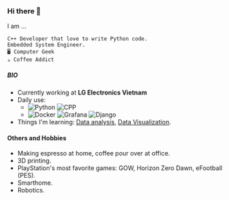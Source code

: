 ### Hi there 👋

I am ...

```
C++ Developer that love to write Python code.
Embedded System Engineer.
🖥️ Computer Geek
☕ Coffee Addict
```

##### BIO

- Currently working at **LG Electronics Vietnam**
- Daily use:
  - ![Python](https://img.shields.io/badge/Python-3776AB?style=for-the-badge&logo=python&logoColor=white) ![CPP](https://img.shields.io/badge/C%2B%2B-00599C?style=for-the-badge&logo=c%2B%2B&logoColor=white)
  - ![Docker](https://img.shields.io/badge/docker-%230db7ed.svg?style=for-the-badge&logo=docker&logoColor=white) ![Grafana](https://img.shields.io/badge/grafana-%23F46800.svg?style=for-the-badge&logo=grafana&logoColor=white) ![Django](https://img.shields.io/badge/Django-092E20?style=for-the-badge&logo=django&logoColor=white)
- Things I'm learning: [Data analysis](https://www.freecodecamp.org/learn/data-analysis-with-python/), [Data Visualization](https://www.freecodecamp.org/learn/data-visualization/).

#### Others and Hobbies
- Making espresso at home, coffee pour over at office.
- 3D printing.
- PlayStation's most favorite games: GOW, Horizon Zero Dawn, eFootball (PES).
- Smarthome.
- Robotics.
